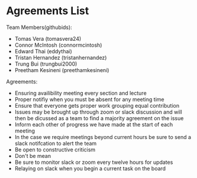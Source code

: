 # Agreements List

Team Members(githubids):
  * Tomas Vera (tomasvera24)
  * Connor McIntosh (connormcintosh)
  * Edward Thai (eddythai)
  * Tristan Hernandez (tristanhernandez)
  * Trung Bui (trungbui2000)
  * Preetham Kesineni (preethamkesineni)
  
  
  Agreements:
  * Ensuring availibility meeting every section and lecture
  * Proper notifiy when you must be absent for any meeting time
  * Ensure that everyone gets proper work grouping equal contribution
  * Issues may be brought up through zoom or slack discussion and will then be dicussed as a team to find a majority agreement on the issue
  * Inform each other of progress we have made at the start of each meeting
  * In the case we require meetings beyond current hours be sure to send a slack notifcation to alert the team
  * Be open to constructive criticism 
  * Don't be mean
  * Be sure to monitor slack or zoom every twelve hours for updates
  * Relaying on slack when you begin a current task on the board

